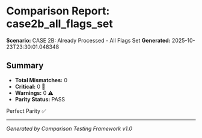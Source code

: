 # Comparison Report: case2b_all_flags_set
**Scenario:** CASE 2B: Already Processed - All Flags Set
**Generated:** 2025-10-23T23:30:01.048348

## Summary
- **Total Mismatches:** 0
- **Critical:** 0 🚨
- **Warnings:** 0 ⚠️
- **Parity Status:** PASS

Perfect Parity ✅

---
*Generated by Comparison Testing Framework v1.0*
